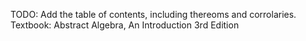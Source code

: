 TODO: Add the table of contents, including thereoms and corrolaries.
Textbook: Abstract Algebra, An Introduction 3rd Edition